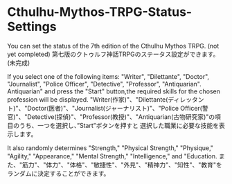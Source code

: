 # Cthulhu-Mythos-TRPG-Status-Settings
You can set the status of the 7th edition of the Cthulhu Mythos TRPG. (not yet completed)
第七版のクトゥルフ神話TRPGのステータス設定ができます。(未完成)

If you select one of the following items: "Writer", "Dilettante", "Doctor", "Journalist", "Police Officer", "Detective", "Professor", "Antiquarian". Antiquarian" and press the "Start" button,the required skills for the chosen profession will be displayed.
"Writer(作家)"、"Dilettante(ディレッタント)"、"Doctor(医者)"、"Journalist(ジャーナリスト)"、"Police Officer(警官)"、"Detective(探偵)"、"Professor(教授)"、"Antiquarian(古物研究家)"の項目のうち、一つを選択し、”Start”ボタンを押すと
選択した職業に必要な技能を表示します。

It also randomly determines "Strength," "Physical Strength," "Physique," "Agility," "Appearance," "Mental Strength," "Intelligence," and "Education.
 また、"筋力"、"体力"、"体格"、"敏捷性"、"外見"、"精神力"、"知性"、"教育"をランダムに決定することができます。
